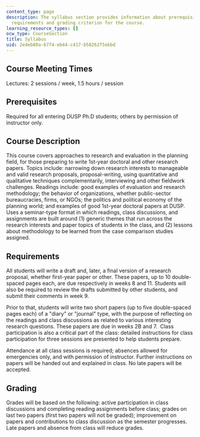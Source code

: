 ```yaml
---
content_type: page
description: The syllabus section provides information about prerequisites, description,
  requirements and grading criterion for the course.
learning_resource_types: []
ocw_type: CourseSection
title: Syllabus
uid: 2e4eb80a-6774-eb44-c417-b58262f5ebbd
---
```


Course Meeting Times
--------------------

Lectures: 2 sessions / week, 1.5 hours / session

Prerequisites
-------------

Required for all entering DUSP Ph.D students; others by permission of instructor only.

Course Description
------------------

This course covers approaches to research and evaluation in the planning field, for those preparing to write 1st-year doctoral and other research papers. Topics include: narrowing down research interests to manageable and valid research proposals, proposal-writing, using quantitative and qualitative techniques complementarily, interviewing and other fieldwork challenges. Readings include: good examples of evaluation and research methodology; the behavior of organizations, whether public-sector bureaucracies, firms, or NGOs; the politics and political economy of the planning world; and examples of good 1st-year doctoral papers at DUSP. Uses a seminar-type format in which readings, class discussions, and assignments are built around (1) generic themes that run across the research interests and paper topics of students in the class, and (2) lessons about methodology to be learned from the case comparison studies assigned.

Requirements
------------

All students will write a draft and, later, a final version of a research proposal, whether first-year paper or other. These papers, up to 10 double-spaced pages each, are due respectively in weeks 8 and 11. Students will also be required to review the drafts submitted by other students, and submit their comments in week 9.

Prior to that, students will write two short papers (up to five double-spaced pages each) of a "diary" or "journal" type, with the purpose of reflecting on the readings and class discussions as related to various interesting research questions. These papers are due in weeks 2B and 7.  Class participation is also a critical part of the class: detailed instructions for class participation for three sessions are presented to help students prepare.

Attendance at all class sessions is required; absences allowed for emergencies only, and with permission of instructor. Further instructions on papers will be handed out and explained in class. No late papers will be accepted.

Grading
-------

Grades will be based on the following: active participation in class discussions and completing reading assignments before class; grades on last two papers (first two papers will not be graded); improvement on papers and contributions to class discussion as the semester progresses. Late papers and absence from class will reduce grades.